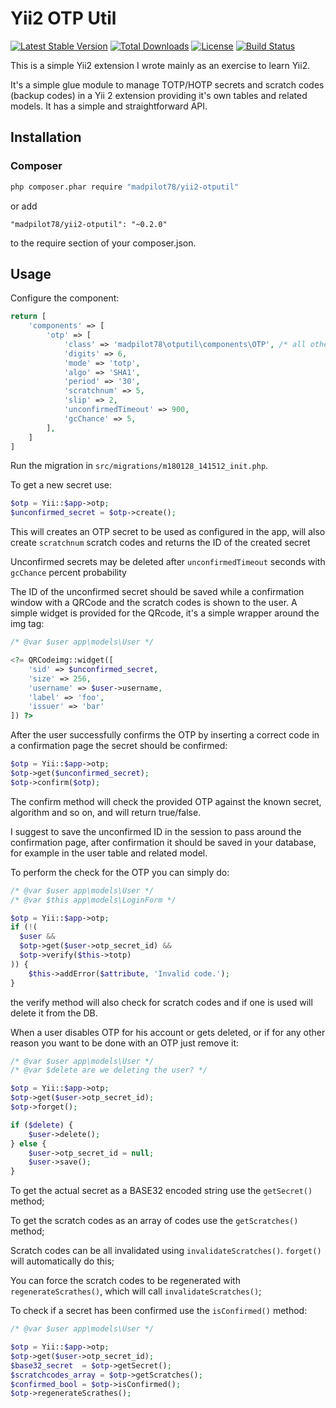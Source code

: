 # Yii2 OTP Util

[![Latest Stable Version](https://poser.pugx.org/madpilot78/yii2-otputil/version)](https://packagist.org/packages/madpilot78/yii2-otputil)
[![Total Downloads](https://poser.pugx.org/madpilot78/yii2-otputil/downloads)](https://packagist.org/packages/madpilot78/yii2-otputil)
[![License](https://poser.pugx.org/madpilot78/yii2-otputil/license)](https://packagist.org/packages/madpilot78/yii2-otputil)
[![Build Status](https://api.travis-ci.org/madpilot78/yii2-otputil.png?branch=master)](http://travis-ci.org/madpilot78/yii2-otputil)

This is a simple Yii2 extension I wrote mainly as an exercise to learn Yii2.

It's a simple glue module to manage TOTP/HOTP secrets and scratch codes (backup codes) in a Yii 2 extension providing it's own tables and related models. It has a simple and straightforward API.

## Installation

### Composer

```sh
php composer.phar require "madpilot78/yii2-otputil"
```

or add

```
"madpilot78/yii2-otputil": "~0.2.0"
```

to the require section of your composer.json.

## Usage

Configure the component:

```php
return [
    'components' => [
        'otp' => [
            'class' => 'madpilot78\otputil\components\OTP', /* all other lines optional, defaults shown */
            'digits' => 6,
            'mode' => 'totp',
            'algo' => 'SHA1',
            'period' => '30',
            'scratchnum' => 5,
            'slip' => 2,
            'unconfirmedTimeout' => 900,
            'gcChance' => 5,
        ],
    ]
]
```

Run the migration in ```src/migrations/m180128_141512_init.php```.

To get a new secret use:

```php
$otp = Yii::$app->otp;
$unconfirmed_secret = $otp->create();
```

This will creates an OTP secret to be used as configured in the app, will also create ```scratchnum``` scratch codes and returns the ID of the created secret

Unconfirmed secrets may be deleted after ```unconfirmedTimeout``` seconds with ```gcChance``` percent probability

The ID of the unconfirmed secret should be saved while a confirmation window with a QRCode and the scratch codes is shown to the user. A simple widget is provided for the QRcode, it's a simple wrapper around the img tag:

```php
/* @var $user app\models\User */

<?= QRCodeimg::widget([
    'sid' => $unconfirmed_secret,
    'size' => 256,
    'username' => $user->username,
    'label' => 'foo',
    'issuer' => 'bar'
]) ?>
```

After the user successfully confirms the OTP by inserting a correct code in a confirmation  page the secret should be confirmed:

```php
$otp = Yii::$app->otp;
$otp->get($unconfirmed_secret);
$otp->confirm($otp);
```

The confirm method will check the provided OTP against the known secret, algorithm and so on, and will return true/false.

I suggest to save the unconfirmed ID in the session to pass around the confirmation page, after confirmation it should be saved in your database, for example in the user table and related model.

To perform the check for the OTP you can simply do:

```php
/* @var $user app\models\User */
/* @var $this app\models\LoginForm */

$otp = Yii::$app->otp;
if (!(
  $user &&
  $otp->get($user->otp_secret_id) &&
  $otp->verify($this->totp)
)) {
    $this->addError($attribute, 'Invalid code.');
}
```

the verify method will also check for scratch codes and if one is used will delete it from the DB.

When a user disables OTP for his account or gets deleted, or if for any other reason you want to be done with an OTP just remove it:

```php
/* @var $user app\models\User */
/* @var $delete are we deleting the user? */

$otp = Yii::$app->otp;
$otp->get($user->otp_secret_id);
$otp->forget();

if ($delete) {
    $user->delete();
} else {
    $user->otp_secret_id = null;
    $user->save();
}
```

To get the actual secret as a BASE32 encoded string use the ```getSecret()``` method;

To get the scratch codes as an array of codes use the ```getScratches()``` method;

Scratch codes can be all invalidated using ```invalidateScratches()```. ```forget()``` will automatically do this;

You can force the scratch codes to be regenerated with ```regenerateScrathes()```, which will call ```invalidateScratches()```;

To check if a secret has been confirmed use the ```isConfirmed()``` method:

```php
/* @var $user app\models\User */

$otp = Yii::$app->otp;
$otp->get($user->otp_secret_id);
$base32_secret  = $otp->getSecret();
$scratchcodes_array = $otp->getScratches();
$confirmed_bool = $otp->isConfirmed();
$otp->regenerateScrathes();
```
